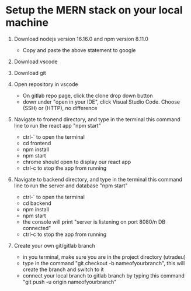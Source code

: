# Setup the MERN stack on your local machine

1. Download nodejs version 16.16.0 and npm version 8.11.0
   - Copy and paste the above statement to google

2. Download vscode

3. Download git

4. Open repository in vscode
   - On gitlab repo page, click the clone drop down button
   - down under "open in your IDE", click Visual Studio Code. Choose (SSH) or (HTTP), no difference

5. Navigate to fronend directory, and type in the terminal this command line to run the react app "npm start"
   - ctrl-` to open the terminal
   - cd frontend
   - npm install
   - npm start
   - chrome should open to display our react app
   - ctrl-c to stop the app from running

6. Navigate to backend directory, and type in the terminal this command line to run the server and database "npm start"
   - ctrl-` to open the terminal
   - cd backend
   - npm install
   - npm start
   - the console will print "server is listening on port 8080/n DB connected"
   - ctrl-c to stop the app from running

7. Create your own git/gitlab branch
   - in you terminal, make sure you are in the project directory (utradeu)
   - type in the command "git checkout -b nameofyourbranch", this will create the branch and switch to it
   - connect your local branch to gitlab branch by typing this command "git push -u origin nameofyourbranch"
